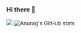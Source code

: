 ### Hi there 👋


![](https://komarev.com/ghpvc/?username=dmanfield&color=red)
![Anurag's GitHub stats](https://github-readme-stats.vercel.app/api?username=anuraghazra&count_private=true&show_icons=true)


<!--
**dmanfield/dmanfield** is a ✨ _special_ ✨ repository because its `README.md` (this file) appears on your GitHub profile.

Here are some ideas to get you started:

- 🔭 I’m currently working on ...
- 🌱 I’m currently learning ...
- 👯 I’m looking to collaborate on ...
- 🤔 I’m looking for help with ...
- 💬 Ask me about ...
- 📫 How to reach me: ...
- 😄 Pronouns: ...
- ⚡ Fun fact: ...
-->
